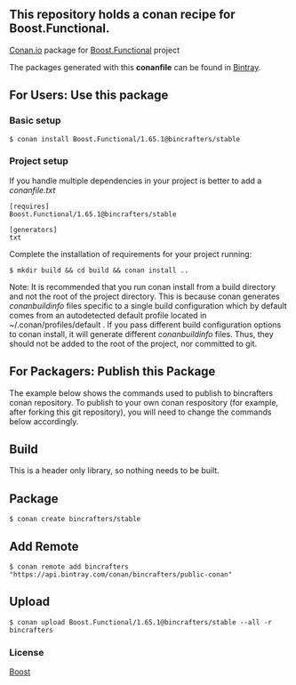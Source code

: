 ## This repository holds a conan recipe for Boost.Functional.

[Conan.io](https://conan.io) package for [Boost.Functional](https://github.com/Boostorg/Functional) project

The packages generated with this **conanfile** can be found in [Bintray](https://bintray.com/bincrafters/public-conan/Boost.Functional%3Abincrafters).

## For Users: Use this package

### Basic setup

    $ conan install Boost.Functional/1.65.1@bincrafters/stable

### Project setup

If you handle multiple dependencies in your project is better to add a *conanfile.txt*

    [requires]
    Boost.Functional/1.65.1@bincrafters/stable

    [generators]
    txt

Complete the installation of requirements for your project running:

    $ mkdir build && cd build && conan install ..
	
Note: It is recommended that you run conan install from a build directory and not the root of the project directory.  This is because conan generates *conanbuildinfo* files specific to a single build configuration which by default comes from an autodetected default profile located in ~/.conan/profiles/default .  If you pass different build configuration options to conan install, it will generate different *conanbuildinfo* files.  Thus, they should not be added to the root of the project, nor committed to git. 

## For Packagers: Publish this Package

The example below shows the commands used to publish to bincrafters conan repository. To publish to your own conan respository (for example, after forking this git repository), you will need to change the commands below accordingly. 

## Build  

This is a header only library, so nothing needs to be built.

## Package 

    $ conan create bincrafters/stable
	
## Add Remote

	$ conan remote add bincrafters "https://api.bintray.com/conan/bincrafters/public-conan"

## Upload

    $ conan upload Boost.Functional/1.65.1@bincrafters/stable --all -r bincrafters

### License
[Boost](www.boost.org/LICENSE_1_0.txt)

